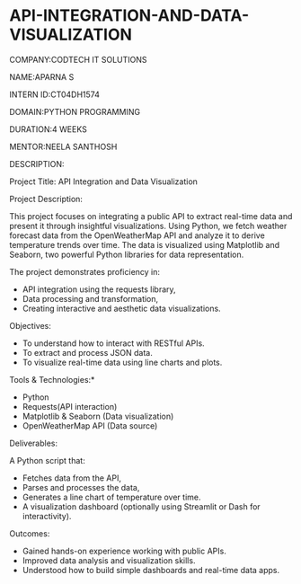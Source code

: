 # API-INTEGRATION-AND-DATA-VISUALIZATION

COMPANY:CODTECH IT SOLUTIONS

NAME:APARNA S

INTERN ID:CT04DH1574

DOMAIN:PYTHON PROGRAMMING

DURATION:4 WEEKS

MENTOR:NEELA SANTHOSH

DESCRIPTION:

Project Title: API Integration and Data Visualization

Project Description:

This project focuses on integrating a public API to extract real-time data and present it through insightful visualizations. Using Python, we fetch weather forecast data from the OpenWeatherMap API and analyze it to derive temperature trends over time. The data is visualized using Matplotlib and Seaborn, two powerful Python libraries for data representation.

The project demonstrates proficiency in:

* API integration using the requests library,
* Data processing and transformation,
* Creating interactive and aesthetic data visualizations.

 Objectives:

* To understand how to interact with RESTful APIs.
* To extract and process JSON data.
* To visualize real-time data using line charts and plots.

Tools & Technologies:*

* Python
* Requests(API interaction)
* Matplotlib & Seaborn (Data visualization)
* OpenWeatherMap API (Data source)

Deliverables:

A Python script that:

  * Fetches data from the API,
  * Parses and processes the data,
  * Generates a line chart of temperature over time.
  * A visualization dashboard (optionally using Streamlit or Dash for interactivity).

 Outcomes:

* Gained hands-on experience working with public APIs.
* Improved data analysis and visualization skills.
* Understood how to build simple dashboards and real-time data apps.

  
  


